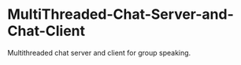 # MultiThreaded-Chat-Server-and-Chat-Client
Multithreaded chat server and client for group speaking.
